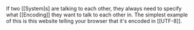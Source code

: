 If two [[System]s] are talking to each other, they always need to specify what [[Encoding]] they want to talk to each other in. The simplest example of this is this website telling your browser that it's encoded in [[UTF-8]].